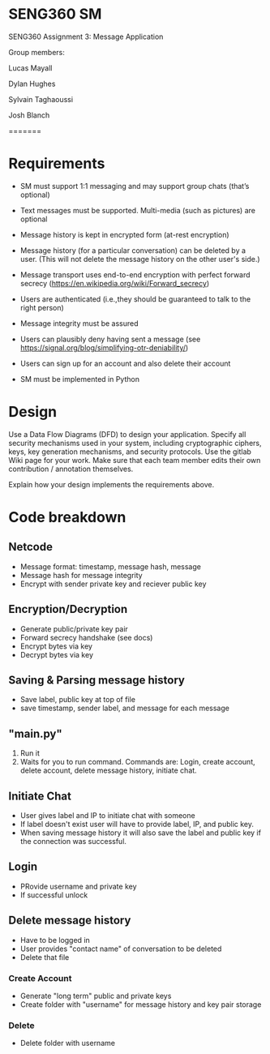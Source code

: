 
# SENG360 SM

SENG360 Assignment 3: Message Application

Group members:

Lucas Mayall

Dylan Hughes

Sylvain Taghaoussi

Josh Blanch

=======
# Requirements
- SM must support 1:1 messaging and may support group chats (that’s optional)

- Text messages must be supported. Multi-media (such as pictures) are optional

- Message history is kept in encrypted form (at-rest encryption)

- Message history (for a particular conversation) can be deleted by a user. (This will not delete the message history on the other user's side.)

- Message transport uses end-to-end encryption with perfect forward secrecy (https://en.wikipedia.org/wiki/Forward_secrecy)

- Users are authenticated (i.e.,they should be guaranteed to talk to the right person)

- Message integrity must be assured

- Users can plausibly deny having sent a message (see https://signal.org/blog/simplifying-otr-deniability/)

- Users can sign up for an account and also delete their account

- SM must be implemented in Python

# Design

Use a Data Flow Diagrams (DFD) to design your application. Specify all security mechanisms used in your system, including cryptographic ciphers, keys, key generation mechanisms, and security protocols. Use the gitlab Wiki page for your work. Make sure that each team member edits their own contribution / annotation themselves.

Explain how your design implements the requirements above.

# Code breakdown
## Netcode
- Message format: timestamp, message hash, message
- Message hash for message integrity
- Encrypt with sender private key and reciever public key
## Encryption/Decryption
- Generate public/private key pair
- Forward secrecy handshake (see docs)
- Encrypt bytes via key
- Decrypt bytes via key

## Saving & Parsing message history
- Save label, public key at top of file
- save timestamp, sender label, and message for each message


## "main.py"
1. Run it
2. Waits for you to run command.
Commands are: Login, create account, delete account, delete message history, initiate chat.

## Initiate Chat
- User gives label and IP to initiate chat with someone 
- If label doesn't exist user will have to provide label, IP, and public key.
- When saving message history it will also save the label and public key if the connection was successful.

## Login
- PRovide username and private key
- If successful unlock

## Delete message history
- Have to be logged in
- User provides "contact name" of conversation to be deleted
- Delete that file

### Create Account
- Generate "long term" public and private keys
- Create folder with "username" for message history and key pair storage

### Delete
- Delete folder with username



